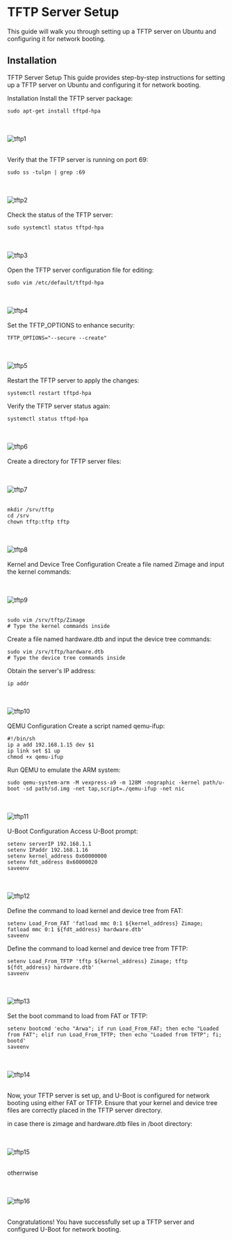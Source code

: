 # TFTP Server Setup

This guide will walk you through setting up a TFTP server on Ubuntu and configuring it for network booting.

## Installation


TFTP Server Setup
This guide provides step-by-step instructions for setting up a TFTP server on Ubuntu and configuring it for network booting.

Installation
Install the TFTP server package:

```
sudo apt-get install tftpd-hpa
```
<br><br>
![tftp1](tftp1.png)
<br><br>

Verify that the TFTP server is running on port 69:

```
sudo ss -tulpn | grep :69
```

<br><br>
![tftp2](tftp2.png)
<br><br>
Check the status of the TFTP server:

```
sudo systemctl status tftpd-hpa
```

<br><br>
![tftp3](tftp3.png)
<br><br>
Open the TFTP server configuration file for editing:

```
sudo vim /etc/default/tftpd-hpa
```
<br><br>
![tftp4](tftp4.png)
<br><br>
Set the TFTP_OPTIONS to enhance security:

```
TFTP_OPTIONS="--secure --create"
```
<br><br>
![tftp5](tftp5.png)
<br><br>
Restart the TFTP server to apply the changes:

```
systemctl restart tftpd-hpa
```

Verify the TFTP server status again:

```
systemctl status tftpd-hpa
```
<br><br>
![tftp6](tftp6.png)
<br><br>
Create a directory for TFTP server files:

<br><br>
![tftp7](tftp7.png)
<br><br>
```
mkdir /srv/tftp
cd /srv
chown tftp:tftp tftp
```
<br><br>
![tftp8](tftp8.png)
<br><br>
Kernel and Device Tree Configuration
Create a file named Zimage and input the kernel commands:

<br><br>
![tftp9](tftp9.png)
<br><br>
```
sudo vim /srv/tftp/Zimage
# Type the kernel commands inside
```

Create a file named hardware.dtb and input the device tree commands:

```
sudo vim /srv/tftp/hardware.dtb
# Type the device tree commands inside
```

Obtain the server's IP address:

```
ip addr
```
<br><br>
![tftp10](tftp10.png)
<br><br>
QEMU Configuration
Create a script named qemu-ifup:

```
#!/bin/sh
ip a add 192.168.1.15 dev $1
ip link set $1 up
chmod +x qemu-ifup
```

Run QEMU to emulate the ARM system:

```
sudo qemu-system-arm -M vexpress-a9 -m 128M -nographic -kernel path/u-boot -sd path/sd.img -net tap,script=./qemu-ifup -net nic
```
<br><br>
![tftp11](tftp11.png)
<br><br>
U-Boot Configuration
Access U-Boot prompt:

```
setenv serverIP 192.168.1.1
setenv IPaddr 192.168.1.16  
setenv kernel_address 0x60000000
setenv fdt_address 0x60000020
saveenv
```

<br><br>
![tftp12](tftp12.png)
<br><br>
Define the command to load kernel and device tree from FAT:

```
setenv Load_From_FAT 'fatload mmc 0:1 ${kernel_address} Zimage; fatload mmc 0:1 ${fdt_address} hardware.dtb'
saveenv
```

Define the command to load kernel and device tree from TFTP:

```
setenv Load_From_TFTP 'tftp ${kernel_address} Zimage; tftp ${fdt_address} hardware.dtb'
saveenv
```
<br><br>
![tftp13](tftp13.png)
<br><br>
Set the boot command to load from FAT or TFTP:

```
setenv bootcmd 'echo "Arwa"; if run Load_From_FAT; then echo "Loaded from FAT"; elif run Load_From_TFTP; then echo "Loaded from TFTP"; fi; bootd'
saveenv
```
<br><br>
![tftp14](tftp14.png)
<br><br>

Now, your TFTP server is set up, and U-Boot is configured for network booting using either FAT or TFTP. Ensure that your kernel and device tree files are correctly placed in the TFTP server directory.

in case there is zimage and hardware.dtb files in /boot directory:

<br><br>
![tftp15](tftp16.png)
<br><br>

otherrwise

<br><br>
![tftp16](tftp15.png)
<br><br>

Congratulations! You have successfully set up a TFTP server and configured U-Boot for network booting.

